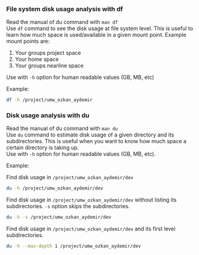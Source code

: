 ### File system disk usage analysis with df
Read the manual of du command with ```man df```  
Use ```df``` command to see the disk usage at file system level. This is useful to learn how much space is used/available in a given mount point. Example mount points are:  
1) Your groups project space
2) Your home space
3) Your groups nearline space

Use with ```-h``` option for human readable values (GB, MB, etc)

Example:
```bash
df -h /project/umw_ozkan_aydemir
```
### Disk usage analysis with du
Read the manual of du command with ```man du```  
Use ``du`` command to estimate disk usage of a given directory and its subdirectories. This is useful when you want to know how much space a certain directory is taking up.  
Use with ```-h``` option for human readable values (GB, MB, etc).

Example:

Find disk usage in ```/project/umw_ozkan_aydemir/dev```
```bash
du -h /project/umw_ozkan_aydemir/dev
```
Find disk usage in ```/project/umw_ozkan_aydemir/dev``` without listing its subdirectories. ```-s``` option skips the subdirectories.
```bash
du -h -s /project/umw_ozkan_aydemir/dev
```
Find disk usage in ```/project/umw_ozkan_aydemir/dev``` and its first level subdirectories.
```bash
du -h --max-depth 1 /project/umw_ozkan_aydemir/dev
```

